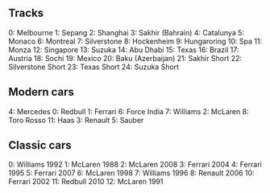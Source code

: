 ## Tracks

0: Melbourne
1: Sepang
2: Shanghai
3: Sakhir (Bahrain)
4: Catalunya
5: Monaco
6: Montreal
7: Silverstone
8: Hockenheim
9: Hungaroring
10: Spa
11: Monza
12: Singapore
13: Suzuka
14: Abu Dhabi
15: Texas
16: Brazil
17: Austria
18: Sochi
19: Mexico
20: Baku (Azerbaijan)
21: Sakhir Short
22: Silverstone Short
23: Texas Short
24: Suzuka Short

## Modern cars

4: Mercedes
0: Redbull
1: Ferrari
6: Force India
7: Williams
2: McLaren
8: Toro Rosso
11: Haas
3: Renault
5: Sauber

## Classic cars

0: Williams 1992
1: McLaren 1988
2: McLaren 2008
3: Ferrari 2004
4: Ferrari 1995
5: Ferrari 2007
6: McLaren 1998
7: Williams 1996
8: Renault 2006
10: Ferrari 2002
11: Redbull 2010
12: McLaren 1991